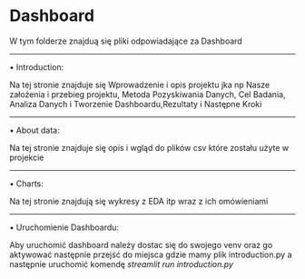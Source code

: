 # Dashboard 
W tym folderze znajduą się pliki odpowiadające za Dashboard
________________________________________
•	Introduction:

Na tej stronie znajduje się Wprowadzenie i opis projektu jka np Nasze założenia i przebieg projektu, Metoda Pozyskiwania Danych, Cel Badania, Analiza Danych i Tworzenie Dashboardu,Rezultaty i Następne Kroki
________________________________________
•	About data:

Na tej stronie znajduje się opis i wgląd do plików csv które zostału użyte w projekcie
________________________________________
•	Charts:

Na tej stronie znajdują się wykresy z EDA itp wraz z ich omówieniami 
________________________________________
•	Uruchomienie Dashboardu:

Aby uruchomić dashboard należy dostac się do swojego venv oraz go aktywować następnie przejść do miejsca gdzie mamy plik introduction.py a następnie uruchomić komendę *streamlit run introduction.py*
